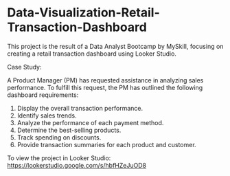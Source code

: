 # Data-Visualization-Retail-Transaction-Dashboard
This project is the result of a Data Analyst Bootcamp by MySkill, focusing on creating a retail transaction dashboard using Looker Studio.

Case Study:

A Product Manager (PM) has requested assistance in analyzing sales performance. To fulfill this request, the PM has outlined the following dashboard requirements:
1. Display the overall transaction performance.
2. Identify sales trends.
3. Analyze the performance of each payment method.
4. Determine the best-selling products.
5. Track spending on discounts.
6. Provide transaction summaries for each product and customer.

To view the project in Looker Studio: https://lookerstudio.google.com/s/hbfHZeJuOD8
